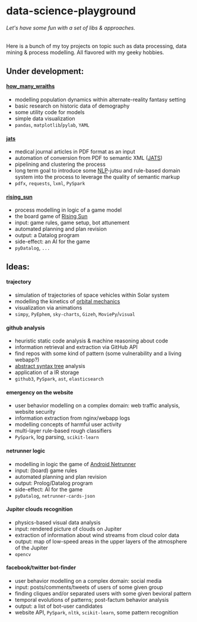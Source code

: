 # data-science-playground

###### Let's have some fun with a set of libs & approaches.
Here is a bunch of my toy projects on topic such as data processing, data mining & process modelling. All flavored with my geeky hobbies.

Under development:
---
#### [how_many_wraiths](how_many_wraiths)
* modelling population dynamics within alternate-reality fantasy setting
* basic research on historic data of demography
* some utility code for models
* simple data visualization
* `pandas`, `matplotlib`/`pylab`, `YAML`

#### [jats](jats)
* medical journal articles in PDF format as an input
* automation of conversion from PDF to semantic XML ([JATS](https://en.wikipedia.org/wiki/Journal_Article_Tag_Suite))
* pipelining and clustering the process
* long term goal to introduce some [NLP](https://en.wikipedia.org/wiki/Natural-language_processing)-jutsu and rule-based domain system into the process to leverage the quality of semantic markup
* `pdfx`, `requests`, `lxml`, `PySpark`

#### [rising_sun](rising_sun)
* process modelling in logic of a game model
* the board game of [Rising Sun](https://boardgamegeek.com/boardgame/205896/rising-sun)
* input: game rules, game setup, bot attunement
* automated planning and plan revision
* output: a Datalog program
* side-effect: an AI for the game
* `pyDatalog`, `...`


Ideas:
---
#### trajectory
* simulation of trajectories of space vehicles within Solar system
* modelling the kinetics of [orbital mechanics](https://en.wikipedia.org/wiki/Orbital_mechanics)
* visualization via animations
* `simpy`, `PyEphem`, `sky-charts`, `Gizeh`, `MoviePy`/`visual`

#### github analysis
* heuristic static code analysis & machine reasoning about code
* information retrieval and extraction via GitHub API
* find repos with some kind of pattern (some vulnerability and a living webapp?)
* [abstract syntax tree](https://en.wikipedia.org/wiki/Abstract_syntax_tree) analysis
* application of a IR storage
* `github3`, `PySpark`, `ast`, `elasticsearch`

#### emergency on the website
* user behavior modelling on a complex domain: web traffic analysis, website security
* information extraction from nginx/webapp logs
* modelling concepts of harmful user activity
* multi-layer rule-based rough classifiers
* `PySpark`, log parsing, `scikit-learn`

#### netrunner logic
* modelling in logic the game of [Android Netrunner](https://en.wikipedia.org/wiki/Android:_Netrunner)
* input: (board) game rules
* automated planning and plan revision
* output: Prolog/Datalog program
* side-effect: AI for the game
* `pyDatalog`, `netrunner-cards-json`

#### Jupiter clouds recognition
* physics-based visual data analysis
* input: rendered picture of clouds on Jupiter
* extraction of information about wind streams from cloud color data
* output: map of low-speed areas in the upper layers of the atmosphere of the Jupiter
* `opencv`

#### facebook/twitter bot-finder
* user behavior modelling on a complex domain: social media
* input: posts/comments/tweets of users of some given group
* finding cliques and/or separated users with some given bevioral pattern
* temporal evolutions of patterns; post-factum behavior analysis
* output: a list of bot-user candidates
* website API, `PySpark`, `nltk`, `scikit-learn`, some pattern recognition
